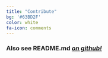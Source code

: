 ```yaml
---
title: "Contribute"
bg: '#63BD2F'
color: white
fa-icon: comments
---
```



### Also see **README.md** [*on github!*](https://github.com/jollyorc/slides#contribute)


